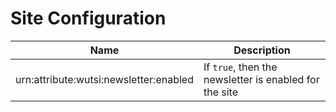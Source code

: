 # Site Configuration

| Name | Description |
|------|-------------|
| urn:attribute:wutsi:newsletter:enabled | If `true`, then the newsletter is enabled for the site |


